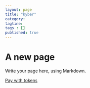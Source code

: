 ```yaml
---
layout: page
title: "kyber"
category: 
tagline: 
tags : [] 
published: true
---
```


# A new page #

Write your page here, using Markdown.

<!-- Add this to the <head> tag --><link rel='stylesheet' href='https://widget.kyber.network/v0.2/widget.css'> 

<!-- This is the 'Pay with tokens' button, place it anywhere on your webpage --><!-- You can add multiple buttons into a same page --><a href='https://widget.kyber.network/v0.2/?type=pay&mode=popup&theme=light&receiveAddr=0x63B42a7662538A1dA732488c252433313396eade&receiveToken=ETH&receiveAmount=0.01&callback=https%3A%2F%2Fkyberpay-sample.knstats.com%2Fcallback&paramForwarding=true&network=mainnet'class='kyber-widget-button' name='KyberWidget - Powered by KyberNetwork' title='Pay with tokens'target='_blank'>Pay with tokens</a><!-- Add this to the end of <body> tag --><script async src='https://widget.kyber.network/v0.2/widget.js'></script>
